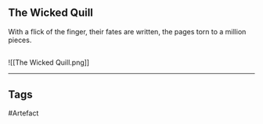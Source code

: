 ## The Wicked Quill
With a flick of the finger, their fates are written,
the pages torn to a million pieces.
## 
![[The Wicked Quill.png]]

---
## Tags
#Artefact